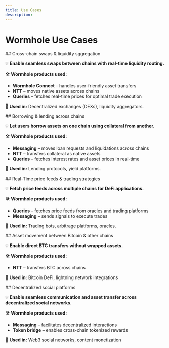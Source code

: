 ```yaml
---
title: Use Cases
description: 
---
```


# Wormhole Use Cases

<div markdown class="card">
## Cross-chain swaps & liquidity sggregation

💡 **Enable seamless swaps between chains with real-time liquidity routing.**  

🛠 **Wormhole products used:**

- **Wormhole Connect** – handles user-friendly asset transfers
- **NTT** – moves native assets across chains
- **Queries** – fetches real-time prices for optimal trade execution

🔗 **Used in:** Decentralized exchanges (DEXs), liquidity aggregators.
</div>

<div markdown class="card">
## Borrowing & lending across chains

💡 **Let users borrow assets on one chain using collateral from another.**  

🛠 **Wormhole products used:**

- **Messaging** – moves loan requests and liquidations across chains
- **NTT** – transfers collateral as native assets
- **Queries** – fetches interest rates and asset prices in real-time

🔗 **Used in:** Lending protocols, yield platforms.
</div>

<div markdown class="card">
## Real-Time price feeds & trading strategies

💡 **Fetch price feeds across multiple chains for DeFi applications.**

🛠 **Wormhole products used:**

- **Queries** – fetches price feeds from oracles and trading platforms
- **Messaging** – sends signals to execute trades

🔗 **Used in:** Trading bots, arbitrage platforms, oracles.
</div>


<div markdown class="card">
## Asset movement between Bitcoin & other chains

💡 **Enable direct BTC transfers without wrapped assets.**

🛠 **Wormhole products used:**

- **NTT** – transfers BTC across chains

🔗 **Used in:** Bitcoin DeFi, lightning network integrations
</div>


<div markdown class="card">
## Decentralized social platforms

💡 **Enable seamless communication and asset transfer across decentralized social networks.**

🛠 **Wormhole products used:**

- **Messaging** – facilitates decentralized interactions
- **Token bridge** – enables cross-chain tokenized rewards

🔗 **Used in:** Web3 social networks, content monetization
</div>

